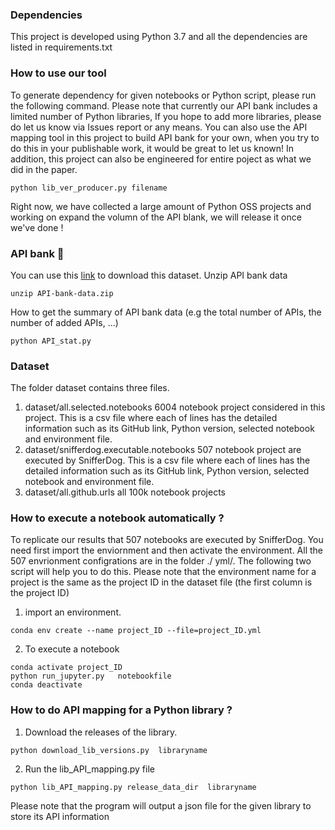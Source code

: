 ### Dependencies

This project is developed  using Python 3.7  and all the dependencies are  listed in requirements.txt

###  How to use our tool

To generate dependency for given notebooks or Python script, please run the following command.  Please note that currently our API bank includes a limited number of Python libraries, If you hope to add more libraries, please do let us know via Issues report or any means. You can also use the API mapping tool in this project to build API bank for your own, when you try to do this in your publishable work, it would be great to let us known! In addition, this project can also be engineered for entire poject as what we did in the paper.
```
python lib_ver_producer.py filename
```
 
Right now, we have collected a large amount of Python OSS projects and working on expand the volumn of the API blank, we will release it once we've done ! 

### API bank  👋

You can use this [link](https://drive.google.com/file/d/1-UL6xfWG1P0NYpYmv6tlK2GAg933-jgw/view?usp=share_link) to download this dataset.
Unzip API bank data

```console
unzip API-bank-data.zip 
```
How to get the summary of API bank data (e.g the total number of APIs,  the number of added APIs, ...)

```
python API_stat.py
```

### Dataset 

The folder dataset contains three files. 

1. dataset/all.selected.notebooks  6004 notebook project considered in this project. This is a csv file where each of lines has the detailed information such as its GitHub link, Python version, selected notebook and environment file.
2. dataset/snifferdog.executable.notebooks  507 notebook project are executed by  SnifferDog. This is a csv file where each of lines has the detailed information such as its GitHub link, Python version, selected notebook and environment file.
3. dataset/all.github.urls  all 100k notebook projects  


### How to execute a notebook automatically ?

To replicate our results that 507 notebooks are executed by SnifferDog. You need first import the enviornment and then activate the environment.  All the 507 envrionment configrations are in the folder ./ yml/.  The following two script will help you to do this. Please note that the environment name for a project is the same as the project ID in the dataset file (the first column is the project ID)

1. import an environment.  
```
conda env create --name project_ID --file=project_ID.yml
```

2. To execute a notebook
```
conda activate project_ID
python run_jupyter.py   notebookfile
conda deactivate
```

### How to  do API mapping for a Python library ?

1. Download the releases of the library.
```
python download_lib_versions.py  libraryname
```
2. Run the lib_API_mapping.py file
```
python lib_API_mapping.py release_data_dir  libraryname
```
Please note that the program will output a json file for the given library to store its API information
